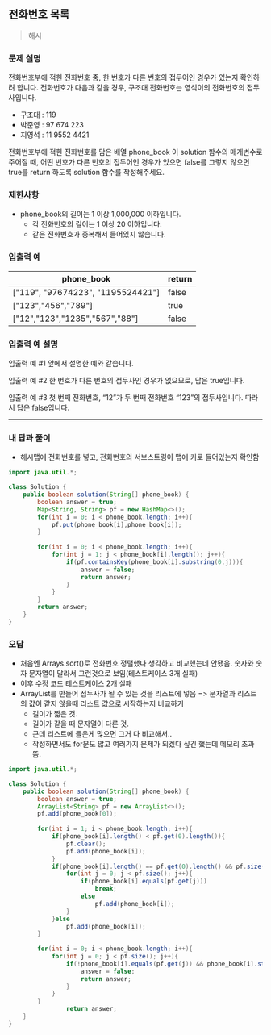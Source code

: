 ## 전화번호 목록

> 해시

### 문제 설명

전화번호부에 적힌 전화번호 중, 한 번호가 다른 번호의 접두어인 경우가 있는지 확인하려 합니다.
전화번호가 다음과 같을 경우, 구조대 전화번호는 영석이의 전화번호의 접두사입니다.

- 구조대 : 119
- 박준영 : 97 674 223
- 지영석 : 11 9552 4421

전화번호부에 적힌 전화번호를 담은 배열 phone_book 이 solution 함수의 매개변수로 주어질 때, 어떤 번호가 다른 번호의 접두어인 경우가 있으면 false를 그렇지 않으면 true를 return 하도록 solution 함수를 작성해주세요.

### 제한사항

- phone_book의 길이는 1 이상 1,000,000 이하입니다.
  - 각 전화번호의 길이는 1 이상 20 이하입니다.
  - 같은 전화번호가 중복해서 들어있지 않습니다.

### 입출력 예

| phone_book                        | return |
| --------------------------------- | ------ |
| ["119", "97674223", "1195524421"] | false  |
| ["123","456","789"]               | true   |
| ["12","123","1235","567","88"]    | false  |

### 입출력 예 설명

입출력 예 #1
앞에서 설명한 예와 같습니다.

입출력 예 #2
한 번호가 다른 번호의 접두사인 경우가 없으므로, 답은 true입니다.

입출력 예 #3
첫 번째 전화번호, “12”가 두 번째 전화번호 “123”의 접두사입니다. 따라서 답은 false입니다.

---

### 내 답과 풀이

- 해시맵에 전화번호를 넣고, 전화번호의 서브스트링이 맵에 키로 들어있는지 확인함


```java
import java.util.*;

class Solution {
    public boolean solution(String[] phone_book) {
        boolean answer = true;
        Map<String, String> pf = new HashMap<>();
        for(int i = 0; i < phone_book.length; i++){
            pf.put(phone_book[i],phone_book[i]);
        }
        
        for(int i = 0; i < phone_book.length; i++){
            for(int j = 1; j < phone_book[i].length(); j++){
                if(pf.containsKey(phone_book[i].substring(0,j))){
                    answer = false;
                    return answer;
                }
            }
        }    
        return answer;
    }
}
```

### 오답

- 처음엔 Arrays.sort()로 전화번호 정렬했다 생각하고 비교했는데 안됐음. 숫자와 숫자 문자열이 달라서 그런것으로 보임(테스트케이스 3개 실패)
- 이후 수정 코드 테스트케이스 2개 실패
- ArrayList를 만들어 접두사가 될 수 있는 것을 리스트에 넣음 => 문자열과 리스트의 값이 같지 않을때 리스트 값으로 시작하는지 비교하기
  - 길이가 짧은 것.
  - 길이가 같을 때 문자열이 다른 것.
  - 근데 리스트에 들은게 많으면 그거 다 비교해서..
  - 작성하면서도 for문도 많고 여러가지 문제가 되겠다 싶긴 했는데 메모리 초과 뜸.

```java
import java.util.*;

class Solution {
    public boolean solution(String[] phone_book) {
        boolean answer = true;
		ArrayList<String> pf = new ArrayList<>();
        pf.add(phone_book[0]);
        
        for(int i = 1; i < phone_book.length; i++){
            if(phone_book[i].length() < pf.get(0).length()){
                pf.clear();
                pf.add(phone_book[i]);
            }
            if(phone_book[i].length() == pf.get(0).length() && pf.size() > 1){
                for(int j = 0; j < pf.size(); j++){
                    if(phone_book[i].equals(pf.get(j)))
                        break;
                    else
                        pf.add(phone_book[i]);
                }
            }else
                pf.add(phone_book[i]);
        }
        
        for(int i = 0; i < phone_book.length; i++){
            for(int j = 0; j < pf.size(); j++){
                if(!phone_book[i].equals(pf.get(j)) && phone_book[i].startsWith(pf.get(j))){
                    answer = false;
                    return answer;
                }
            }         
        }
                return answer;
    }
}
```





